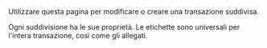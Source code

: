 Utilizzare questa pagina per modificare o creare una transazione suddivisa.

Ogni suddivisione ha le sue proprietà. Le etichette sono universali per l'intera transazione, così come gli allegati.
